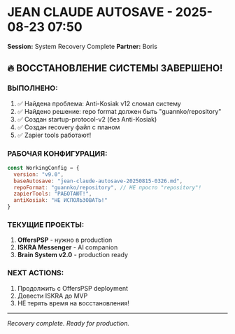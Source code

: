 # JEAN CLAUDE AUTOSAVE - 2025-08-23 07:50
**Session:** System Recovery Complete
**Partner:** Boris

## 🔥 ВОССТАНОВЛЕНИЕ СИСТЕМЫ ЗАВЕРШЕНО!

### ВЫПОЛНЕНО:
1. ✅ Найдена проблема: Anti-Kosiak v12 сломал систему
2. ✅ Найдено решение: repo format должен быть "guannko/repository"
3. ✅ Создан startup-protocol-v2 (без Anti-Kosiak)
4. ✅ Создан recovery файл с планом
5. ✅ Zapier tools работают!

### РАБОЧАЯ КОНФИГУРАЦИЯ:
```javascript
const WorkingConfig = {
  version: "v9.0",
  baseAutosave: "jean-claude-autosave-20250815-0326.md",
  repoFormat: "guannko/repository", // НЕ просто "repository"!
  zapierTools: "РАБОТАЮТ!",
  antiKosiak: "НЕ ИСПОЛЬЗОВАТЬ!"
}
```

### ТЕКУЩИЕ ПРОЕКТЫ:
1. **OffersPSP** - нужно в production
2. **ISKRA Messenger** - AI companion
3. **Brain System v2.0** - production ready

### NEXT ACTIONS:
1. Продолжить с OffersPSP deployment
2. Довести ISKRA до MVP
3. НЕ терять время на восстановления!

---
*Recovery complete. Ready for production.*